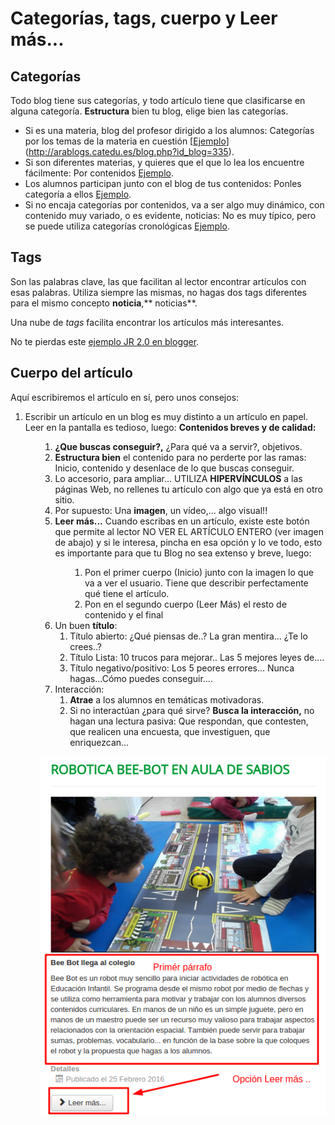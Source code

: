 
# Categorías, tags, cuerpo y Leer más...

## Categorías

Todo blog tiene sus categorías, y todo artículo tiene que clasificarse en alguna categoría. **Estructura** bien tu blog, elige bien las categorías.

- Si es una materia, blog del profesor dirigido a los alumnos: Categorías por los temas de la materia en cuestión [[Ejemplo](http://englishjoinsus.blogspot.com.es/)](http://arablogs.catedu.es/blog.php?id_blog=335).
- Si son diferentes materias, y quieres que el que lo lea los encuentre fácilmente: Por contenidos [Ejemplo](http://arablogs.catedu.es/blog.php?id_blog=702).
- Los alumnos participan junto con el blog de tus contenidos: Ponles categoría a ellos [Ejemplo](http://arablogs.catedu.es/blog.php?id_blog=2544).
- Si no encaja categorías por contenidos, va a ser algo muy dinámico, con contenido muy variado, o es evidente, noticias: No es muy típico, pero se puede utiliza categorías cronológicas [Ejemplo](http://arablogs.catedu.es/blog.php?id_blog=1194).

## Tags

Son las palabras clave, las que facilitan al lector encontrar artículos con esas palabras. Utiliza siempre las mismas, no hagas dos tags diferentes para el mismo concepto **noticia**,** noticias**.

Una nube de _tags_ facilita encontrar los artículos más interesantes.

No te pierdas este [ejemplo JR 2.0 en blogger](http://jr2punto0.blogspot.com.es/).

## Cuerpo del artículo

Aquí escribiremos el artículo en sí, pero unos consejos:


1. Escribir un artículo en un blog es muy distinto a un artículo en papel. Leer en la pantalla es tedioso, luego: **Contenidos breves y de calidad:**<ol>
    1. **¿Que buscas conseguir?,** ¿Para qué va a servir?, objetivos.
    1. **Estructura bien** el contenido para no perderte por las ramas: Inicio, contenido y desenlace de lo que buscas conseguir.
    1. Lo accesorio, para ampliar... UTILIZA **HIPERVÍNCULOS** a las páginas Web, no rellenes tu artículo con algo que ya está en otro sitio.
    1. Por supuesto: Una **imagen**, un vídeo,... algo visual!!
    1. **Leer más...** Cuando escribas en un artículo, existe este botón que permite al lector NO VER EL ARTÍCULO ENTERO (ver imagen de abajo) y si le interesa, pincha en esa opción y lo ve todo, esto es importante para que tu Blog no sea extenso y breve, luego:<ol>
        1. Pon el primer cuerpo (Inicio) junto con la imagen lo que va a ver el usuario. Tiene que describir perfectamente qué tiene el artículo.
        1. Pon en el segundo cuerpo (Leer Más) el resto de contenido y el final
2. Un buen **título**:
    1. Título abierto: ¿Qué piensas de..? La gran mentira... ¿Te lo crees..?
    1. Título Lista: 10 trucos para mejorar.. Las 5 mejores leyes de....
    1. Título negativo/positivo: Los 5 peores errores... Nunca hagas...Cómo puedes conseguir....
3. Interacción:
    1. **Atrae** a los alumnos en temáticas motivadoras.
    1. Si no interactúan ¿para qué sirve? **Busca la interacción,** no hagan una lectura pasiva: Que respondan, que contesten, que realicen una encuesta, que investiguen, que enriquezcan...

![](img/seUnio.png)

